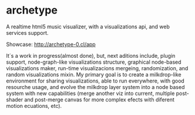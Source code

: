 # archetype
A realtime html5 music visualizer, with a visualizations api, and web services support.

Showcase: http://archetype-0.cl/app

It´s a work in progress(almost done), but, next aditions include, plugin support, node-graph-like visualizations structure, graphical node-based visualizations maker, run-time visualizacions mergeing, randomization, and random visualizations mixin. My primary goal is to create a milkdrop-like environment for sharing visualizations, able to run everywhere, with good resourche usage, and evolve the milkdrop layer system into a node based system with new capabilities (merge another viz into current, multiple post-shader and post-merge canvas for more complex efects with diferent motion ecuations, etc).
